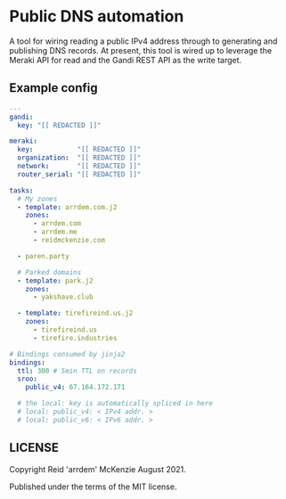 # Public DNS automation

A tool for wiring reading a public IPv4 address through to generating and publishing DNS records.
At present, this tool is wired up to leverage the Meraki API for read and the Gandi REST API as the write target.

## Example config

``` yaml
---
gandi:
  key: "[[ REDACTED ]]"

meraki:
  key:           "[[ REDACTED ]]"
  organization:  "[[ REDACTED ]]"
  network:       "[[ REDACTED ]]"
  router_serial: "[[ REDACTED ]]"

tasks:
  # My zones
  - template: arrdem.com.j2
    zones:
      - arrdem.com
      - arrdem.me
      - reidmckenzie.com

  - paren.party

  # Parked domains
  - template: park.j2
    zones:
      - yakshave.club

  - template: tirefireind.us.j2
    zones:
      - tirefireind.us
      - tirefire.industries

# Bindings consumed by jinja2
bindings:
  ttl: 300 # 5min TTL on records
  sroo:
    public_v4: 67.164.172.171

  # the local: key is automatically spliced in here
  # local: public_v4: < IPv4 addr. >
  # local: public_v6: < IPv6 addr. >

```

## LICENSE

Copyright Reid 'arrdem' McKenzie August 2021.

Published under the terms of the MIT license.
